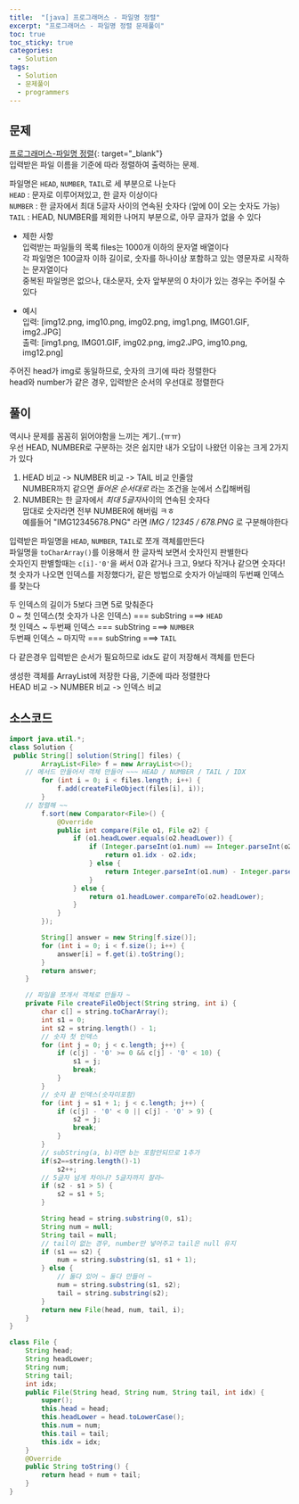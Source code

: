 ```yaml
---
title:  "[java] 프로그래머스 - 파일명 정렬"
excerpt: "프로그래머스 - 파일명 정렬 문제풀이"
toc: true
toc_sticky: true
categories:
  - Solution
tags:
  - Solution
  - 문제풀이
  - programmers
---
```

## 문제  
[프로그래머스-파일명 정렬](https://programmers.co.kr/learn/courses/30/lessons/17686?language=java){: target="_blank"}  
입력받은 파일 이름을 기준에 따라 정렬하여 출력하는 문제.


파일명은 `HEAD`, `NUMBER`, `TAIL`로 세 부분으로 나눈다  
`HEAD` : 문자로 이루어져있고, 한 글자 이상이다  
`NUMBER` : 한 글자에서 최대 5글자 사이의 연속된 숫자다 (앞에 0이 오는 숫자도 가능)  
`TAIL` : HEAD, NUMBER를 제외한 나머지 부분으로, 아무 글자가 없을 수 있다  


* 제한 사항  
입력받는 파일들의 목록 files는 1000개 이하의 문자열 배열이다  
각 파일명은 100글자 이하 길이로, 숫자를 하나이상 포함하고 있는 영문자로 시작하는 문자열이다  
중복된 파일명은 없으나, 대소문자, 숫자 앞부분의 0 차이가 있는 경우는 주어질 수 있다  


* 예시  
입력: [img12.png, img10.png, img02.png, img1.png, IMG01.GIF, img2.JPG]  
출력: [img1.png, IMG01.GIF, img02.png, img2.JPG, img10.png, img12.png]  


주어진 head가 img로 동일하므로, 숫자의 크기에 따라 정렬한다  
head와 number가 같은 경우, 입력받은 순서의 우선대로 정렬한다  

## 풀이  
역시나 문제를 꼼꼼히 읽어야함을 느끼는 계기..(ㅠㅠ)  
우선 HEAD, NUMBER로 구분하는 것은 쉽지만 내가 오답이 나왔던 이유는 크게 2가지가 있다  


1. HEAD 비교 -> NUMBER 비교 -> TAIL 비교 인줄암  
NUMBER까지 같으면 *들어온 순서대로* 라는 조건을 눈에서 스킵해버림  
2. NUMBER는 한 글자에서 *최대 5글자*사이의 연속된 숫자다  
맘대로 숫자라면 전부 NUMBER에 해버림 ㅋㅎ  
예를들어 "IMG12345678.PNG" 라면 *IMG / 12345 / 678.PNG* 로 구분해야한다

입력받은 파일명을 `HEAD`, `NUMBER`, `TAIL`로 쪼개 객체를만든다  
파일명을 `toCharArray()`를 이용해서 한 글자씩 보면서 숫자인지 판별한다  
숫자인지 판별할때는 `c[i]-'0'`을 써서 0과 같거나 크고, 9보다 작거나 같으면 숫자다!  
첫 숫자가 나오면 인덱스를 저장했다가, 같은 방법으로 숫자가 아닐때의 두번째 인덱스를 찾는다  

두 인덱스의 길이가 5보다 크면 5로 맞춰준다  
0 ~ 첫 인덱스(첫 숫자가 나온 인덱스) === subString ===> `HEAD`  
첫 인덱스 ~ 두번째 인덱스 === subString ===> `NUMBER`  
두번째 인덱스 ~ 마지막 === subString ===> `TAIL`  

다 같은경우 입력받은 순서가 필요하므로 idx도 같이 저장해서 객체를 만든다  

생성한 객체를 ArrayList에 저장한 다음, 기준에 따라 정렬한다  
HEAD 비교 -> NUMBER 비교 -> 인덱스 비교  



## 소스코드  

```java
import java.util.*;
class Solution {
 public String[] solution(String[] files) {
		ArrayList<File> f = new ArrayList<>();
	// 메서드 만들어서 객체 만들어 ~~~ HEAD / NUMBER / TAIL / IDX
		for (int i = 0; i < files.length; i++) {
			f.add(createFileObject(files[i], i));
		}
	// 정렬해 ~~
		f.sort(new Comparator<File>() {
			@Override
			public int compare(File o1, File o2) {
				if (o1.headLower.equals(o2.headLower)) {
					if (Integer.parseInt(o1.num) == Integer.parseInt(o2.num)) {
						return o1.idx - o2.idx;
					} else {
						return Integer.parseInt(o1.num) - Integer.parseInt(o2.num);
					}
				} else {
					return o1.headLower.compareTo(o2.headLower);
				}
			}
		});

		String[] answer = new String[f.size()];
		for (int i = 0; i < f.size(); i++) {
			answer[i] = f.get(i).toString();
		}
		return answer;
	}

	// 파일을 쪼개서 객체로 만들자 ~
	private File createFileObject(String string, int i) {
		char c[] = string.toCharArray();
		int s1 = 0;
		int s2 = string.length() - 1;
		// 숫자 첫 인덱스
		for (int j = 0; j < c.length; j++) {
			if (c[j] - '0' >= 0 && c[j] - '0' < 10) {
				s1 = j;
				break;
			}
		}
		// 숫자 끝 인덱스(숫자미포함)
		for (int j = s1 + 1; j < c.length; j++) {
			if (c[j] - '0' < 0 || c[j] - '0' > 9) {
				s2 = j;
				break;
			}
		}
		// subString(a, b)라면 b는 포함안되므로 1추가
		if(s2==string.length()-1)
			s2++;
		// 5글자 넘게 차이나? 5글자까지 잘라~
		if (s2 - s1 > 5) {
			s2 = s1 + 5;
		}

		String head = string.substring(0, s1);
		String num = null;
		String tail = null;
		// tail이 없는 경우, number만 넣어주고 tail은 null 유지
		if (s1 == s2) {
			num = string.substring(s1, s1 + 1);
		} else {
			// 둘다 있어 ~ 둘다 만들어 ~
			num = string.substring(s1, s2);
			tail = string.substring(s2);
		}
		return new File(head, num, tail, i);
	}
}

class File {
	String head;
	String headLower;
	String num;
	String tail;
	int idx;
	public File(String head, String num, String tail, int idx) {
		super();
		this.head = head;
		this.headLower = head.toLowerCase();
		this.num = num;
		this.tail = tail;
		this.idx = idx;
	}
	@Override
	public String toString() {
		return head + num + tail;
	}
}
```